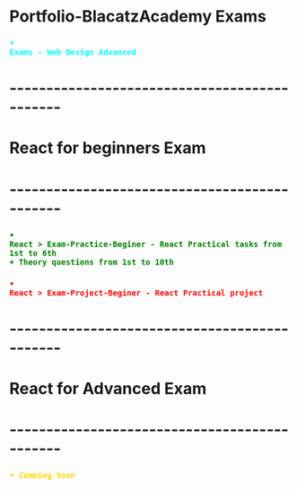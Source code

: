 # Portfolio-BlacatzAcademy Exams
### <code style="color : aqua">• Exams - Web Design Advanced </code>
# ---------------------------------------------
# React for beginners Exam
# ---------------------------------------------
### <code style="color : green">• React > Exam-Practice-Beginer - React Practical tasks from 1st to 6th + Theory questions from 1st to 10th </code>
### <code style="color : red">• React > Exam-Project-Beginer - React Practical project </code>
# ---------------------------------------------
# React for Advanced Exam
# ---------------------------------------------
### <code style="color : gold">• Comming Soon </code>
